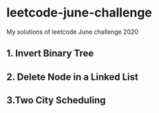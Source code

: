 # leetcode-june-challenge
My solutions of leetcode June challenge 2020

## 1. Invert Binary Tree
## 2. Delete Node in a Linked List
## 3.Two City Scheduling


